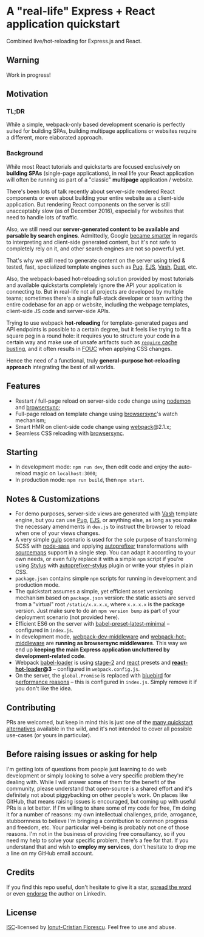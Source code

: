 # A "real-life" Express + React application quickstart

Combined live/hot-reloading for Express.js and React.

## Warning

Work in progress!

## Motivation

### TL;DR

While a simple, webpack-only based development scenario is perfectly suited for building SPAs, building multipage applications or websites require a different, more elaborated approach.

### Background

While most React tutorials and quickstarts are focused exclusively on **building SPAs** (single-page applications), in real life your React application will often be running as part of a "classic" **multipage** application / website.

There's been lots of talk recently about server-side rendered React components or even about building your entire website as a client-side application. But rendering React components on the server is still unacceptably slow (as of December 2016), especially for websites that need to handle lots of traffic.

Also, we still need our **server-generated content to be available and parsable by search engines**. Admittedly, Google [became smarter](http://andrewhfarmer.com/react-seo/) in regards to interpreting and client-side generated content, but it's not safe to completely rely on it, and other search engines are not so powerful yet.

That's why we still need to generate content on the server using tried & tested, fast, specialized template engines such as [Pug](https://pugjs.org/api/getting-started.html), [EJS](http://ejs.co/), [Vash](https://github.com/kirbysayshi/vash), [Dust](http://www.dustjs.com/), etc.  

Also, the webpack-based hot-reloading solution provided by most tutorials and available quickstarts completely ignore the API your application is connecting to. But in real-life not all projects are developed by multiple teams; sometimes there's a single full-stack developer or team writing the entire codebase for an app or website, including the webpage templates, client-side JS code and server-side APIs.

Trying to use webpack **hot-reloading** for template-generated pages and API endpoints is possible to a certain degree, but it feels like trying to fit a square peg in a round hole: it requires you to structure your code in a certain way and make use of unsafe artifacts such as [`require` cache busting](http://stackoverflow.com/questions/23685930/clearing-require-cache), and it often results in [FOUC](https://en.wikipedia.org/wiki/Flash_of_unstyled_content) when applying CSS changes.

Hence the need of a functional, truly **general-purpose hot-reloading approach** integrating the best of all worlds.

## Features

- Restart / full-page reload on server-side code change using [nodemon](http://nodemon.io/) and [browsersync](https://www.browsersync.io/);
- Full-page reload on template change using [browsersync](https://www.browsersync.io/)'s watch mechanism;
- Smart HMR on client-side code change using [webpack](https://webpack.js.org/)@2.1.x;
- Seamless CSS reloading with [browsersync](https://www.browsersync.io/).

## Starting

- In development mode: `npm run dev`, then edit code and enjoy the auto-reload magic on `localhost:3000`;
- In production mode: `npm run build`, then `npm start`.

## Notes & Customizations

- For demo purposes, server-side views are generated with [Vash](https://github.com/kirbysayshi/vash) template engine, but you can use [Pug](https://pugjs.org/api/getting-started.html), [EJS](http://ejs.co/), or anything else, as long as you make the necessary amendments in `dev.js` to instruct the browser to reload when one of your views changes.
- A very simple [gulp](http://gulpjs.com/) scenario is used for the sole purpose of transforming SCSS with [node-sass](https://github.com/sass/node-sass) and applying [autoprefixer](https://github.com/postcss/autoprefixer) transformations with [sourcemaps](https://github.com/floridoo/gulp-sourcemaps) support in a single step. You can adapt it according to your own needs, or even fully replace it with a simple `npm` script if you're using [Stylus](http://stylus-lang.com/) with [autoprefixer-stylus](https://github.com/jescalan/autoprefixer-stylus) plugin or write your styles in plain CSS.
- `package.json` contains simple `npm` scripts for running in development and production mode.
- The quickstart assumes a simple, yet efficient asset versioning mechanism based on `package.json` version: the static assets are served from a "virtual" root `/static/x.x.x.x`, where `x.x.x.x` is the package version. Just make sure to do an `npm version bump` as part of your deployment scenario (not provided here).
- Efficient ES6 on the server with [babel-preset-latest-minimal](https://github.com/gabmontes/babel-preset-latest-minimal) – configured in `index.js`.
- In development mode, [webpack-dev-middleware](https://github.com/webpack/webpack-dev-middleware) and [webpack-hot-middleware](https://github.com/glenjamin/webpack-hot-middleware) are **running as browsersync middlewares**. This way we end up **keeping the main Express application uncluttered by development-related code**.
- Webpack [babel-loader](https://github.com/babel/babel-loader) is using [stage-2](https://babeljs.io/docs/plugins/preset-stage-2/) and [react](https://babeljs.io/docs/plugins/preset-react/) presets and **[react-hot-loader](https://github.com/gaearon/react-hot-loader)@3** – configured in `webpack.config.js`.
- On the server, the `global.Promise` is replaced with [bluebird](http://bluebirdjs.com/docs/getting-started.html) for [performance reasons](http://bluebirdjs.com/docs/benchmarks.html) – this is configured in `index.js`. Simply remove it if you don't like the idea.

## Contributing

PRs are welcomed, but keep in mind this is just one of the [many quickstart alternatives](https://www.google.com/?q=react+quickstart) available in the wild, and it's not intended to cover all possible use-cases (or yours in particular).

## Before raising issues or asking for help

I'm getting lots of questions from people just learning to do web development or simply looking to solve a very specific problem they're dealing with. While I will answer some of them for the benefit of the community, please understand that open-source is a shared effort and it's definitely not about piggybacking on other people's work. On places like GitHub, that means raising issues is encouraged, but coming up with useful PRs is a lot better. If I'm willing to share some of my code for free, I'm doing it for a number of reasons: my own intellectual challenges, pride, arrogance, stubbornness to believe I'm bringing a contribution to common progress and freedom, etc. Your particular well-being is probably not one of those reasons. I'm not in the business of providing free consultancy, so if you need my help to solve your specific problem, there's a fee for that. If you understand that and wish to **employ my services**, don't hesitate to drop me a line on my GitHub email account.

## Credits

If you find this repo useful, don't hesitate to give it a star, [spread the word](http://twitter.com/share?text=Checkout%20this%20custom%20Express%2BReact%20quickstart!&amp;url=http%3A%2F%2Fgithub.com/icflorescu/quickstart-express-react&amp;hashtags=javascript,nodejs,express,react,hmr&amp;via=icflorescu) or even [endorse](https://www.linkedin.com/in/icflorescu) the author on LinkedIn.

## License

[ISC](https://en.wikipedia.org/wiki/ISC_license)-licensed by [Ionut-Cristian Florescu](https://github.com/icflorescu).
Feel free to use and abuse.
